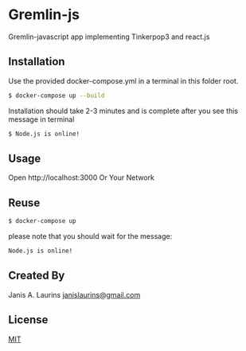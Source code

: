 # Gremlin-js

Gremlin-javascript app implementing Tinkerpop3 and react.js

## Installation

Use the provided docker-compose.yml in a terminal in this folder root.

```bash
$ docker-compose up --build
```
Installation should take 2-3 minutes and is complete after you see this message in terminal

```bash
$ Node.js is online!
```

## Usage

Open 
http://localhost:3000
Or Your Network

## Reuse
```bash
$ docker-compose up
```
please note that you should wait for the message:
```bash
Node.js is online!
```
## Created By
Janis A. Laurins janislaurins@gmail.com

## License
[MIT](https://choosealicense.com/licenses/mit/)